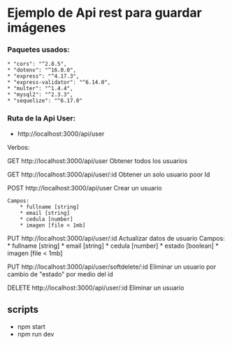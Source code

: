 # Ejemplo de Api rest para guardar imágenes

### Paquetes usados:
    * "cors": "^2.8.5",
    * "dotenv": "^16.0.0",
    * "express": "^4.17.3",
    * "express-validator": "^6.14.0",
    * "multer": "^1.4.4",
    * "mysql2": "^2.3.3",
    * "sequelize": "^6.17.0"

### Ruta de la Api User:

* http://localhost:3000/api/user

Verbos:

GET  http://localhost:3000/api/user  Obtener todos los usuarios

GET  http://localhost:3000/api/user/:id   Obtener un solo usuario poor Id

POST http://localhost:3000/api/user  Crear un usuario

    Campos:
        * fullname [string]
        * email [string]
        * cedula [number]
        * imagen [file < 1mb]
        
PUT http://localhost:3000/api/user/:id  Actualizar datos de usuario
    Campos:
        * fullname [string]
        * email [string]
        * cedula [number]
        * estado [boolean]
        * imagen [file < 1mb]
        
PUT http://localhost:3000/api/user/softdelete/:id Eliminar un usuario por cambio de "estado" por medio del id

DELETE http://localhost:3000/api/user/:id  Eliminar un usuario

## scripts
* npm start
* npm run dev
